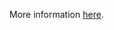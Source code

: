 More information [here](https://docs.bridgecrew.io/docs/ensure-that-the-auto-tls-argument-is-not-set-to-true).
